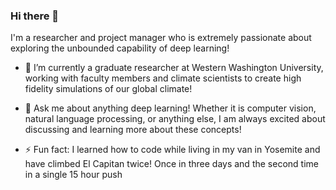 ### Hi there 👋

I'm a researcher and project manager who is extremely passionate about exploring the unbounded capability of deep learning!


- 🔭 I’m currently a graduate researcher at Western Washington University, working with faculty members and climate scientists to create high fidelity simulations of our global climate!

- 💬 Ask me about anything deep learning! Whether it is computer vision, natural language processing, or anything else, I am always excited about discussing and learning more about these concepts!

- ⚡ Fun fact: I learned how to code while living in my van in Yosemite and have climbed El Capitan twice! Once in three days and the second time in a single 15 hour push

